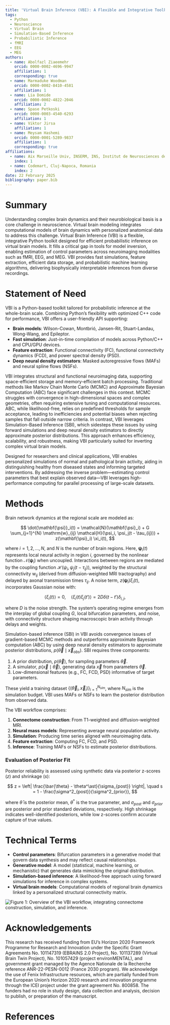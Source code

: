 ```yaml
---
title: 'Virtual Brain Inference (VBI): A Flexible and Integrative Toolkit'
tags:
  - Python
  - Neuroscience
  - Virtual Brain
  - Simulation-Based Inference
  - Probabilistic Inference
  - fMRI
  - EEG
  - MEG
authors:
  - name: Abolfazl Ziaeemehr
    orcid: 0000-0002-4696-9947
    affiliation: 1
    corresponding: true
  - name: Marmaduke Woodman
    orcid: 0000-0002-8410-4581
    affiliation: 1
  - name: Lia Domide
    orcid: 0000-0002-4822-2046
    affiliation: 2
  - name: Spase Petkoski
    orcid: 0000-0003-4540-6293
    affiliation: 1
  - name: Viktor Jirsa
    affiliation: 1
  - name: Meysam Hashemi
    orcid: 0000-0001-5289-9837
    affiliation: 1
    corresponding: true
affiliations:
  - name: Aix Marseille Univ, INSERM, INS, Institut de Neurosciences des Systèmes, Marseille, France
    index: 1
  - name: Codemart, Cluj-Napoca, Romania
    index: 2
date: 22 February 2025
bibliography: paper.bib
---
```


# Summary

Understanding complex brain dynamics and their neurobiological basis is a core challenge in neuroscience. Virtual brain modeling integrates computational models of brain dynamics with personalized anatomical data to address this challenge. Virtual Brain Inference (VBI) is a flexible, integrative Python toolkit designed for efficient probabilistic inference on virtual brain models. It fills a critical gap in tools for model inversion, enabling estimation of control parameters across neuroimaging modalities such as fMRI, EEG, and MEG. VBI provides fast simulations, feature extraction, efficient data storage, and probabilistic machine learning algorithms, delivering biophysically interpretable inferences from diverse recordings.

# Statement of Need

VBI is a Python-based toolkit tailored for probabilistic inference at the whole-brain scale. Combining Python’s flexibility with optimized C++ code for performance, VBI offers a user-friendly API supporting:

- **Brain models**: Wilson-Cowan, Montbrió, Jansen-Rit, Stuart-Landau, Wong-Wang, and Epileptor.
- **Fast simulation**: Just-in-time compilation of models across Python/C++ and CPU/GPU devices.
- **Feature extraction**: Functional connectivity (FC), functional connectivity dynamics (FCD), and power spectral density (PSD).
- **Deep neural density estimators**: Masked autoregressive flows (MAFs) and neural spline flows (NSFs).

VBI integrates structural and functional neuroimaging data, supporting space-efficient storage and memory-efficient batch processing. Traditional methods like Markov Chain Monte Carlo (MCMC) and Approximate Bayesian Computation (ABC) face significant challenges in this context. MCMC struggles with convergence in high-dimensional spaces and complex geometries, often requiring extensive tuning and computational resources. ABC, while likelihood-free, relies on predefined thresholds for sample acceptance, leading to inefficiencies and potential biases when rejecting samples that fall outside narrow criteria. In contrast, VBI leverages Simulation-Based Inference (SBI), which sidesteps these issues by using forward simulations and deep neural density estimators to directly approximate posterior distributions. This approach enhances efficiency, scalability, and robustness, making VBI particularly suited for inverting complex virtual brain models.

Designed for researchers and clinical applications, VBI enables personalized simulations of normal and pathological brain activity, aiding in distinguishing healthy from diseased states and informing targeted interventions. By addressing the inverse problem—estimating control parameters that best explain observed data—VBI leverages high-performance computing for parallel processing of large-scale datasets.


# Methods

Brain network dynamics at the regional scale are modeled as:

$$
\dot{\mathbf{\psi}}_i(t) = \mathcal{N}(\mathbf{\psi}_i) + G \sum_{j=1}^{N} \mathrm{w}_{ij} \mathcal{H}(\psi_i, \psi_j(t - \tau_{ij})) + z(\mathbf{\psi}_i) \xi_i(t),
$$

where $i = 1, 2, \ldots, N$, and $N$ is the number of brain regions. Here, $\mathbf{\psi}_i(t)$ represents local neural activity in region $i$, governed by the nonlinear function $\mathcal{N}(\mathbf{\psi}_i)$ when uncoupled. Interactions between regions are mediated by the coupling function $\mathcal{H}(\psi_i, \psi_j(t - \tau_{ij}))$, weighted by the structural connectivity $\mathrm{w}_{ij}$ (derived from diffusion-weighted MRI tractography) and delayed by axonal transmission times $\tau_{ij}$. A noise term, $z(\mathbf{\psi}_i) \xi_i(t)$, incorporates Gaussian noise with:

$$
\langle \xi_i(t) \rangle = 0, \quad \langle \xi_i(t) \xi_j(t') \rangle = 2 D \delta(t - t') \delta_{i,j},
$$

where $D$ is the noise strength. The system’s operating regime emerges from the interplay of global coupling $G$, local bifurcation parameters, and noise, with connectivity structure shaping macroscopic brain activity through delays and weights.

Simulation-based inference (SBI) in VBI avoids convergence issues of gradient-based MCMC methods and outperforms approximate Bayesian computation (ABC) by using deep neural density estimators to approximate posterior distributions, $p(\vec{\theta} \mid \vec{x}_{obs})$. SBI requires three components:

1. A prior distribution, $p(\vec{\theta})$, for sampling parameters $\vec{\theta}$.
2. A simulator, $p(\vec{x} \mid \vec{\theta})$, generating data $\vec{x}$ from parameters $\vec{\theta}$.
3. Low-dimensional features (e.g., FC, FCD, PSD) informative of target parameters.

These yield a training dataset $\{(\vec{\theta}_i, \vec{x}_i)\}_{i=1}^{N_{sim}}$, where $N_{sim}$ is the simulation budget. VBI uses MAFs or NSFs to learn the posterior distribution from observed data.

The VBI workflow comprises:

1. **Connectome construction**: From T1-weighted and diffusion-weighted MRI.
2. **Neural mass models**: Representing average neural population activity.
3. **Simulation**: Producing time series aligned with neuroimaging data.
4. **Feature extraction**: Computing FC, FCD, and PSD.
5. **Inference**: Training MAFs or NSFs to estimate posterior distributions.

### Evaluation of Posterior Fit

Posterior reliability is assessed using synthetic data via posterior z-scores ($z$) and shrinkage ($s$):

$$
z = \left| \frac{\bar{\theta} - \theta^\ast}{\sigma_{post}} \right|, \quad s = 1 - \frac{\sigma^2_{post}}{\sigma^2_{prior}},
$$

where $\bar{\theta}$ is the posterior mean, $\theta^\ast$ is the true parameter, and $\sigma_{post}$ and $\sigma_{prior}$ are posterior and prior standard deviations, respectively. High shrinkage indicates well-identified posteriors, while low z-scores confirm accurate capture of true values.

# Technical Terms

- **Control parameters**: Bifurcation parameters in a generative model that govern data synthesis and may reflect causal relationships.
- **Generative model**: A model (statistical, machine learning, or mechanistic) that generates data mimicking the original distribution.
- **Simulation-based inference**: A likelihood-free approach using forward simulations for inference in complex systems.
- **Virtual brain models**: Computational models of regional brain dynamics linked by a personalized structural connectivity matrix.

![Figure 1: Overview of the VBI workflow, integrating connectome construction, simulation, and inference.](figures/vbi_workflow.png)

# Acknowledgements

This research has received funding from EU’s Horizon 2020 Framework Programme for Research and Innovation under the Specific Grant Agreements No. 101147319 (EBRAINS 2.0 Project), No. 101137289 (Virtual Brain Twin Project), No. 101057429 (project environMENTAL), and government grant managed by the Agence Nationale de la Recherche reference ANR-22-PESN-0012 (France 2030 program). We acknowledge the use of Fenix Infrastructure resources, which are partially funded from the European Union’s Horizon 2020 research and innovation programme through the ICEI project under the grant agreement No. 800858. The funders had no role in study design, data collection and analysis, decision to publish, or preparation of the manuscript.

# References

